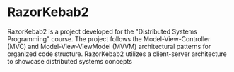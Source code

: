 # RazorKebab2
RazorKebab2 is a project developed for the "Distributed Systems Programming" course. The project follows the Model-View-Controller (MVC) and Model-View-ViewModel (MVVM) architectural patterns for organized code structure. RazorKebab2 utilizes a client-server architecture to showcase distributed systems concepts
